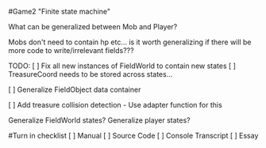 #Game2 
"Finite state machine"

What can be generalized between Mob and Player? 

Mobs don't need to contain hp etc... is it worth generalizing if there will be more code to write/irrelevant fields???

TODO:
[ ] Fix all new instances of FieldWorld to contain new states
[ ] TreasureCoord needs to be stored across states...

[ ] Generalize FieldObject data container


[ ] Add treasure collision detection
	- Use adapter function for this

Generalize FieldWorld states?
Generalize player states?

#Turn in checklist
[ ] Manual
[ ] Source Code
[ ] Console Transcript
[ ] Essay